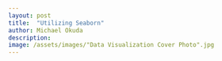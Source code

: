 ```yaml
---
layout: post
title:  "Utilizing Seaborn"
author: Michael Okuda
description: 
image: /assets/images/"Data Visualization Cover Photo".jpg
---
```

